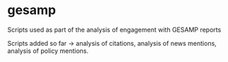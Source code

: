 # gesamp

Scripts used as part of the analysis of engagement with GESAMP reports

Scripts added so far -> analysis of citations, analysis of news mentions, analysis of policy mentions.
